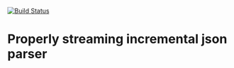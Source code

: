 [![Build Status](https://travis-ci.org/cartazio/streaming-machine-json.svg?branch=master)](https://travis-ci.org/cartazio/streaming-machine-json)

# Properly streaming incremental json parser